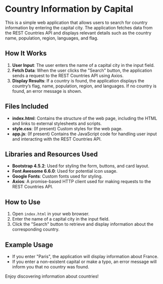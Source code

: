 
# Country Information by Capital

This is a simple web application that allows users to search for country information by entering the capital city. The application fetches data from the REST Countries API and displays relevant details such as the country name, population, region, languages, and flag.

## How It Works

1. **User Input**: The user enters the name of a capital city in the input field.
2. **Fetch Data**: When the user clicks the "Search" button, the application sends a request to the REST Countries API using Axios.
3. **Display Results**: If a country is found, the application displays the country’s flag, name, population, region, and languages. If no country is found, an error message is shown.

## Files Included

- **index.html**: Contains the structure of the web page, including the HTML and links to external stylesheets and scripts.
- **style.css**: (If present) Custom styles for the web page.
- **app.js**: (If present) Contains the JavaScript code for handling user input and interacting with the REST Countries API.

## Libraries and Resources Used

- **Bootstrap 4.5.2**: Used for styling the form, buttons, and card layout.
- **Font Awesome 6.6.0**: Used for potential icon usage.
- **Google Fonts**: Custom fonts used for styling.
- **Axios**: A promise-based HTTP client used for making requests to the REST Countries API.

## How to Use

1. Open `index.html` in your web browser.
2. Enter the name of a capital city in the input field.
3. Click the "Search" button to retrieve and display information about the corresponding country.

## Example Usage

- If you enter "Paris", the application will display information about France.
- If you enter a non-existent capital or make a typo, an error message will inform you that no country was found.

Enjoy discovering information about countries!


